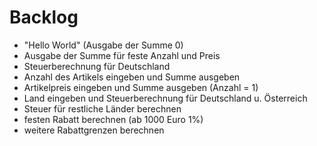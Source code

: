 # Backlog

* "Hello World" (Ausgabe der Summe 0)
* Ausgabe der Summe für feste Anzahl und Preis
* Steuerberechnung für Deutschland
* Anzahl des Artikels eingeben und Summe ausgeben
* Artikelpreis eingeben und Summe ausgeben (Anzahl = 1)
* Land eingeben und Steuerberechnung für Deutschland u. Österreich
* Steuer für restliche Länder berechnen
* festen Rabatt berechnen (ab 1000 Euro 1%)
* weitere Rabattgrenzen berechnen

